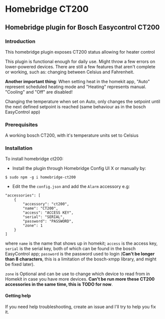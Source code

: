 # Homebridge CT200

## Homebridge plugin for Bosch Easycontrol CT200

### Introduction
This homebridge plugin exposes CT200 status allowing for heater control

This plugin is functional enough for daily use. Might throw a few errors on lower-powered devices. There are still a few features that aren't complete or working, such as: changing between Celsius and Fahrenheit.

**Another important thing**: When setting heat in the homekit app, "Auto" represent scheduled heating mode and "Heating" represents manual. "Cooling" and "Off" are disabled!

Changing the temperature when set on Auto, only changes the setpoint until the next defined setpoint is reached (same behaviour as in the bosch EasyControl app)

### Prerequisites
A working bosch CT200, with it's temperature units set to Celsius

### Installation
To install homebridge ct200:
- Install the plugin through Homebridge Config UI X or manually by:
```
$ sudo npm -g i homebridge-ct200
```
- Edit the the `config.json` and add the `Alarm` accessory e.g:
```
"accessories": [
    {
        "accessory": "ct200",
        "name": "CT200",
        "access": "ACCESS KEY",
        "serial": "SERIAL",
        "password": "PASSWORD",
        "zone": 1
    }
]
```
where `name` is the name that shows up in homekit; `access` is the access key, `serial` is the serial key, both of which can be found in the bosch EasyControl app; `password` is the password used to login (**Can't be longer than 8 characters**, this is a limitation of the bosch-xmpp library, and might be fixed later).

`zone` is Optional and can be use to change which device to read from in Homekit in case you have more devices. **Can't be run more these CT200 accessories in the same time, this is TODO for now**.

#### Getting help
If you need help troubleshooting, create an issue and I'll try to help you fix it.
